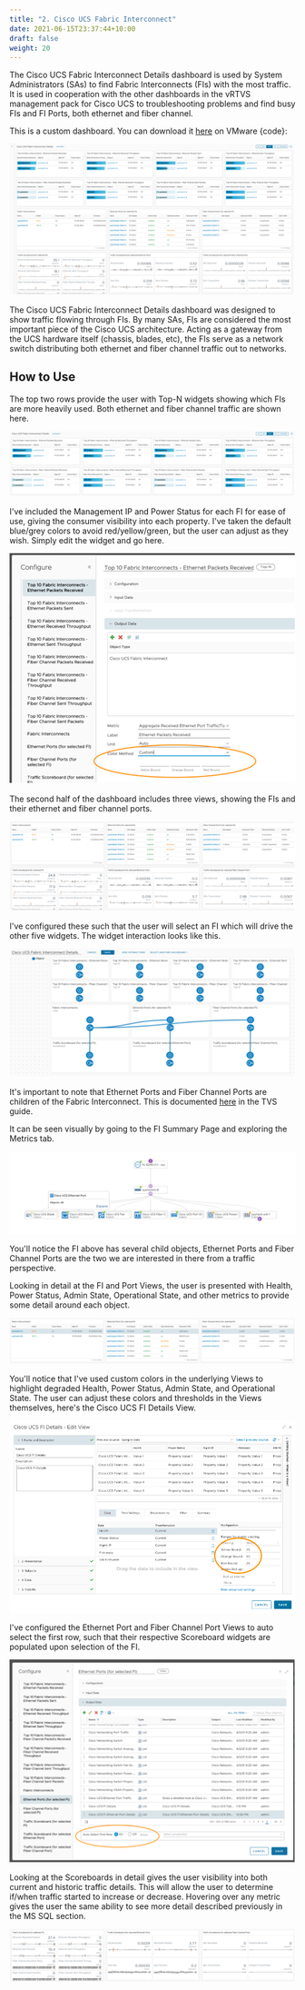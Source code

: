 ```yaml
---
title: "2. Cisco UCS Fabric Interconnect"
date: 2021-06-15T23:37:44+10:00
draft: false
weight: 20
---
```


The Cisco UCS Fabric Interconnect Details dashboard is used by System Administrators (SAs) to find Fabric Interconnects (FIs) with the most traffic. It is used in cooperation with the other dashboards in the vRTVS management pack for Cisco UCS to troubleshooting problems and find busy FIs and FI Ports, both ethernet and fiber channel.

This is a custom dashboard. You can download it [here](https://code.vmware.com/samples?id=7581) on VMware {code}: 

![](3.8.2-fig-1.png)
 
The Cisco UCS Fabric Interconnect Details dashboard was designed to show traffic flowing through FIs. By many SAs, FIs are considered the most important piece of the Cisco UCS architecture. Acting as a gateway from the UCS hardware itself (chassis, blades, etc), the FIs serve as a network switch distributing both ethernet and fiber channel traffic out to networks. 

## How to Use

The top two rows provide the user with Top-N widgets showing which FIs are more heavily used. Both ethernet and fiber channel traffic are shown here. 

![](3.8.2-fig-2.png)
 
I've included the Management IP and Power Status for each FI for ease of use, giving the consumer visibility into each property. I've taken the default blue/grey colors to avoid red/yellow/green, but the user can adjust as they wish. Simply edit the widget and go here.

![](3.8.2-fig-3.png)
 
The second half of the dashboard includes three views, showing the FIs and their ethernet and fiber channel ports.

![](3.8.2-fig-4.png)
 
I've configured these such that the user will select an FI which will drive the other five widgets. The widget interaction looks like this.

![](3.8.2-fig-5.png)
 
It's important to note that Ethernet Ports and Fiber Channel Ports are children of the Fabric Interconnect. This is documented [here](https://docs.vmware.com/en/VMware-vRealize-True-Visibility-Suite/1.0/cisco-ucs/GUID-1C1FE7CD-44C1-4827-B3EA-FCFBDAF373F3.html) in the TVS guide.

It can be seen visually by going to the FI Summary Page and exploring the Metrics tab.

![](3.8.2-fig-6.png)
 
You'll notice the FI above has several child objects, Ethernet Ports and Fiber Channel Ports are the two we are interested in there from a traffic perspective.

Looking in detail at the FI and Port Views, the user is presented with Health, Power Status, Admin State, Operational State, and other metrics to provide some detail around each object.

![](3.8.2-fig-7.png)
 
You'll notice that I've used custom colors in the underlying Views to highlight degraded Health, Power Status, Admin State, and Operational State. The user can adjust these colors and thresholds in the Views themselves, here's the Cisco UCS FI Details View.

![](3.8.2-fig-8.png)
 
I've configured the Ethernet Port and Fiber Channel Port Views to auto select the first row, such that their respective Scoreboard widgets are populated upon selection of the FI.

![](3.8.2-fig-9.png)
 
Looking at the Scoreboards in detail gives the user visibility into both current and historic traffic details. This will allow the user to determine if/when traffic started to increase or decrease. Hovering over any metric gives the user the same ability to see more detail described previously in the MS SQL section.

![](3.8.2-fig-10.png)